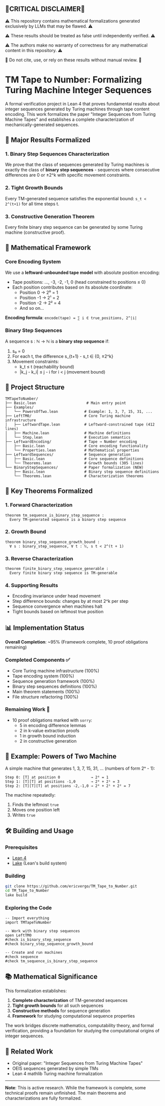 ## 🚨CRITICAL DISCLAIMER🚨 

⚠️ This repository contains mathematical formalizations generated exclusively by LLMs that may be flawed. ⚠️

⚠️ These results should be treated as false until independently verified. ⚠️

⚠️ The authors make no warranty of correctness for any mathematical content in this repository. ⚠️

🛑 Do not cite, use, or rely on these results without manual review. 🛑


# TM Tape to Number: Formalizing Turing Machine Integer Sequences

A formal verification project in Lean 4 that proves fundamental results about integer sequences generated by Turing machines through tape content encoding. This work formalizes the paper "Integer Sequences from Turing Machine Tapes" and establishes a complete characterization of mechanically-generated sequences.

## 🌟 Major Results Formalized

### 1. **Binary Step Sequences Characterization**
We prove that the class of sequences generated by Turing machines is exactly the class of **binary step sequences** - sequences where consecutive differences are 0 or ±2^k with specific movement constraints.

### 2. **Tight Growth Bounds**
Every TM-generated sequence satisfies the exponential bound: `s_t < 2^(t+1)` for all time steps t.

### 3. **Constructive Generation Theorem**
Every finite binary step sequence can be generated by some Turing machine (constructive proof).

## 📐 Mathematical Framework

### Core Encoding System

We use a **leftward-unbounded tape model** with absolute position encoding:
- Tape positions: ..., -3, -2, -1, 0 (head constrained to positions ≤ 0)
- Each position contributes based on its absolute coordinate:
  - Position 0 → 2⁰ = 1
  - Position -1 → 2¹ = 2  
  - Position -2 → 2² = 4
  - And so on...

**Encoding formula**: `encode(tape) = ∑ i ∈ true_positions, 2^|i|`

### Binary Step Sequences

A sequence s : ℕ → ℕ is a **binary step sequence** if:
1. s₀ = 0
2. For each t, the difference s_{t+1} - s_t ∈ {0, ±2^k}
3. Movement constraints:
   - k_t ≤ t (reachability bound)
   - |k_j - k_i| ≤ j - i for i < j (movement bound)

## 📁 Project Structure

```
TMTapeToNumber/
├── Basic.lean                       # Main entry point
├── Examples/
│   └── PowersOfTwo.lean            # Example: 1, 3, 7, 15, 31, ...
├── LeftTM0/                        # Core Turing machine infrastructure
│   ├── LeftwardTape.lean           # Leftward-constrained tape (412 lines)
│   ├── Machine.lean                # Machine definitions
│   └── Step.lean                   # Execution semantics
├── LeftwardEncoding/               # Tape → Number encoding
│   ├── Basic.lean                  # Core encoding functionality
│   └── Properties.lean             # Mathematical properties
├── LeftwardSequences/              # Sequence generation
│   ├── Basic.lean                  # Core sequence definitions
│   └── Theorems.lean               # Growth bounds (305 lines)
└── BinaryStepSequences/            # Paper formalization (NEW)
    ├── Basic.lean                  # Binary step sequence definitions
    └── Theorems.lean               # Characterization theorems
```

## 🎯 Key Theorems Formalized

### 1. Forward Characterization
```lean
theorem tm_sequence_is_binary_step_sequence :
  Every TM-generated sequence is a binary step sequence
```

### 2. Growth Bound
```lean
theorem binary_step_sequence_growth_bound :
  ∀ s : binary_step_sequence, ∀ t : ℕ, s t < 2^(t + 1)
```

### 3. Reverse Characterization
```lean
theorem finite_binary_step_sequence_generable :
  Every finite binary step sequence is TM-generable
```

### 4. Supporting Results
- Encoding invariance under head movement
- Step difference bounds: changes by at most 2^k per step
- Sequence convergence when machines halt
- Tight bounds based on leftmost true position

## 📊 Implementation Status

**Overall Completion**: ~95% (Framework complete, 10 proof obligations remaining)

### Completed Components ✅
- Core Turing machine infrastructure (100%)
- Tape encoding system (100%)
- Sequence generation framework (100%)
- Binary step sequences definitions (100%)
- Main theorem statements (100%)
- File structure refactoring (100%)

### Remaining Work 🔨
- 10 proof obligations marked with `sorry`:
  - 5 in encoding difference lemmas
  - 2 in k-value extraction proofs
  - 1 in growth bound induction
  - 2 in constructive generation

## 🚀 Example: Powers of Two Machine

A simple machine that generates 1, 3, 7, 15, 31, ... (numbers of form 2ⁿ - 1):

```
Step 0: [T] at position 0              → 2⁰ = 1
Step 1: [T][T] at positions -1,0       → 2⁰ + 2¹ = 3  
Step 2: [T][T][T] at positions -2,-1,0 → 2⁰ + 2¹ + 2² = 7
```

The machine repeatedly:
1. Finds the leftmost `true`
2. Moves one position left
3. Writes `true`

## 🛠️ Building and Usage

### Prerequisites
- [Lean 4](https://lean-lang.org/lean4/doc/quickstart.html)
- [Lake](https://github.com/leanprover/lake) (Lean's build system)

### Building
```bash
git clone https://github.com/ericvergo/TM_Tape_to_Number.git
cd TM_Tape_to_Number
lake build
```

### Exploring the Code
```lean
-- Import everything
import TMTapeToNumber

-- Work with binary step sequences
open LeftTM0
#check is_binary_step_sequence
#check binary_step_sequence_growth_bound

-- Create and run machines
#check sequence
#check tm_sequence_is_binary_step_sequence
```

## 📚 Mathematical Significance

This formalization establishes:
1. **Complete characterization** of TM-generated sequences
2. **Tight growth bounds** for all such sequences
3. **Constructive methods** for sequence generation
4. **Framework** for studying computational sequence properties

The work bridges discrete mathematics, computability theory, and formal verification, providing a foundation for studying the computational origins of integer sequences.

## 🔗 Related Work

- Original paper: "Integer Sequences from Turing Machine Tapes"
- OEIS sequences generated by simple TMs
- Lean 4 mathlib Turing machine formalization

---

**Note**: This is active research. While the framework is complete, some technical proofs remain unfinished. The main theorems and characterizations are fully formalized.